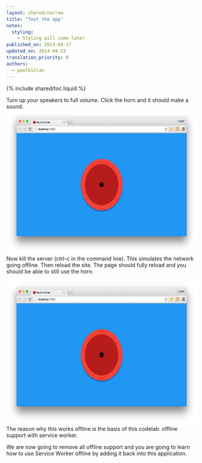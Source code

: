 ```yaml
---
layout: shared/narrow
title: "Test the app"
notes:
  styling:
    - Styling will come later
published_on: 2014-04-17
updated_on: 2014-04-23
translation_priority: 0
authors:
  - paulkinlan
---
```


{% include shared/toc.liquid %}

Turn up your speakers to full volume. Click the horn and it should make a sound.  
<img src="images/image01.png" width="624" height="382" />  
Now kill the server (ctrl-c in the command line).  This simulates the network 
going offline. Then reload the site. The page should fully reload and you should 
be able to still use the horn.

<img src="images/image01.png" width="624" height="382" />  
The reason why this works offline is the basis of this codelab: offline support 
with service worker.

We are now going to remove all offline support and you are going to learn how to 
use Service Worker offline by adding it back into this application.


